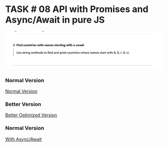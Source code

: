 
<h1>TASK # 08 API with Promises and Async/Await in pure JS</h1>
<img src="task8.jpg" />

<h3>Normal Version</h3><a  href="task8.htm"> Normal Version </a>
<h3>Better Version</h3><a href="task8bt.html" >Better Optimized Version</a>
<h3>Normal Version</h3><a  href="task8aa.htm"> With Async/Await </a>


